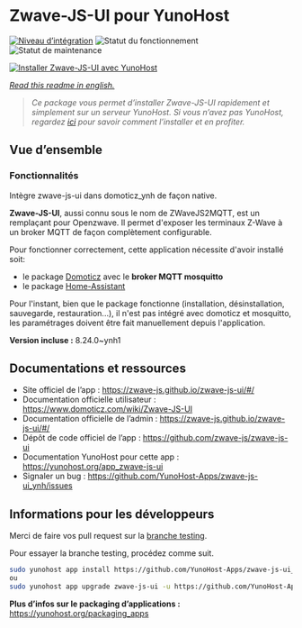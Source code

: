 <!--
N.B.: This README was automatically generated by https://github.com/YunoHost/apps/tree/master/tools/README-generator
It shall NOT be edited by hand.
-->

# Zwave-JS-UI pour YunoHost

[![Niveau d’intégration](https://dash.yunohost.org/integration/zwave-js-ui.svg)](https://dash.yunohost.org/appci/app/zwave-js-ui) ![Statut du fonctionnement](https://ci-apps.yunohost.org/ci/badges/zwave-js-ui.status.svg) ![Statut de maintenance](https://ci-apps.yunohost.org/ci/badges/zwave-js-ui.maintain.svg)

[![Installer Zwave-JS-UI avec YunoHost](https://install-app.yunohost.org/install-with-yunohost.svg)](https://install-app.yunohost.org/?app=zwave-js-ui)

*[Read this readme in english.](./README.md)*

> *Ce package vous permet d’installer Zwave-JS-UI rapidement et simplement sur un serveur YunoHost.
Si vous n’avez pas YunoHost, regardez [ici](https://yunohost.org/#/install) pour savoir comment l’installer et en profiter.*

## Vue d’ensemble


### Fonctionnalités

Intègre zwave-js-ui dans domoticz_ynh de façon native.

**Zwave-JS-UI**, aussi connu sous le nom de ZWaveJS2MQTT, est un remplaçant pour Openzwave. Il permet d'exposer les terminaux Z-Wave à un broker  MQTT de façon complètement configurable.

Pour fonctionner correctement, cette application nécessite d'avoir installé soit:
- le package [Domoticz](https://github.com/YunoHost-Apps/domoticz_ynh) avec le **broker MQTT mosquitto**
- le package [Home-Assistant](https://github.com/YunoHost-Apps/homeassistant_ynh)


Pour l'instant, bien que le package fonctionne (installation, désinstallation, sauvegarde, restauration...), il n'est pas intégré avec domoticz et mosquitto, les paramétrages doivent être fait manuellement depuis l'application.


**Version incluse :** 8.24.0~ynh1
## Documentations et ressources

* Site officiel de l’app : <https://zwave-js.github.io/zwave-js-ui/#/>
* Documentation officielle utilisateur : <https://www.domoticz.com/wiki/Zwave-JS-UI>
* Documentation officielle de l’admin : <https://zwave-js.github.io/zwave-js-ui/#/>
* Dépôt de code officiel de l’app : <https://github.com/zwave-js/zwave-js-ui>
* Documentation YunoHost pour cette app : <https://yunohost.org/app_zwave-js-ui>
* Signaler un bug : <https://github.com/YunoHost-Apps/zwave-js-ui_ynh/issues>

## Informations pour les développeurs

Merci de faire vos pull request sur la [branche testing](https://github.com/YunoHost-Apps/zwave-js-ui_ynh/tree/testing).

Pour essayer la branche testing, procédez comme suit.

``` bash
sudo yunohost app install https://github.com/YunoHost-Apps/zwave-js-ui_ynh/tree/testing --debug
ou
sudo yunohost app upgrade zwave-js-ui -u https://github.com/YunoHost-Apps/zwave-js-ui_ynh/tree/testing --debug
```

**Plus d’infos sur le packaging d’applications :** <https://yunohost.org/packaging_apps>